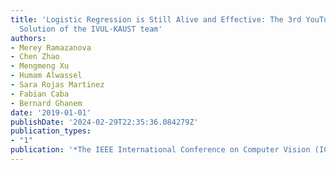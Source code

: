 ```yaml
---
title: 'Logistic Regression is Still Alive and Effective: The 3rd YouTube 8M Challenge
  Solution of the IVUL-KAUST team'
authors:
- Merey Ramazanova
- Chen Zhao
- Mengmeng Xu
- Humam Alwassel
- Sara Rojas Martinez
- Fabian Caba
- Bernard Ghanem
date: '2019-01-01'
publishDate: '2024-02-29T22:35:36.084279Z'
publication_types:
- "1"
publication: '*The IEEE International Conference on Computer Vision (ICCV) Workshops*'
---
```

